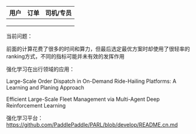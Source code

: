 | 用户 | 订单 | 司机/专员 |
| ---- | ---- | --------- |
|      |      |           |
|      |      |           |
|      |      |           |

当前问题：

前面的计算花费了很多的时间和算力，但最后选定最优方案时却使用了很轻率的ranking方式，不同的指标可能并未有效的发挥作用



强化学习在出行领域的应用：

Large-Scale Order Dispatch in On-Demand Ride-Hailing Platforms: A Learning and Planing Approach

Efficient Large-Scale Fleet Management via Multi-Agent Deep Reinforcement Learning





强化学习平台：https://github.com/PaddlePaddle/PARL/blob/develop/README.cn.md

